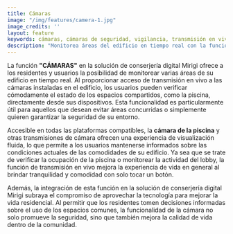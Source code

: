 ```yaml
---
title: Cámaras
image: "/img/features/camera-1.jpg"
image_credits: ''
layout: feature
keywords: cámaras, cámaras de seguridad, vigilancia, transmisión en vivo, monitoreo remoto, seguridad
description: "Monitorea áreas del edificio en tiempo real con la función de cámara de Mirigi."
---
```

La función **"CÁMARAS"** en la solución de conserjería digital Mirigi ofrece a los residentes y usuarios la posibilidad de monitorear varias áreas de su edificio en tiempo real. Al proporcionar acceso de transmisión en vivo a las cámaras instaladas en el edificio, los usuarios pueden verificar cómodamente el estado de los espacios compartidos, como la piscina, directamente desde sus dispositivos. Esta funcionalidad es particularmente útil para aquellos que desean evitar áreas concurridas o simplemente quieren garantizar la seguridad de su entorno.

Accesible en todas las plataformas compatibles, la **cámara de la piscina** y otras transmisiones de cámara ofrecen una experiencia de visualización fluida, lo que permite a los usuarios mantenerse informados sobre las condiciones actuales de las comodidades de su edificio. Ya sea que se trate de verificar la ocupación de la piscina o monitorear la actividad del lobby, la función de transmisión en vivo mejora la experiencia de vida en general al brindar tranquilidad y comodidad con solo tocar un botón.

Además, la integración de esta función en la solución de conserjería digital Mirigi subraya el compromiso de aprovechar la tecnología para mejorar la vida residencial. Al permitir que los residentes tomen decisiones informadas sobre el uso de los espacios comunes, la funcionalidad de la cámara no solo promueve la seguridad, sino que también mejora la calidad de vida dentro de la comunidad.





